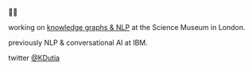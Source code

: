 👋🏼

working on [knowledge graphs & NLP](https://github.com/TheScienceMuseum/heritage-connector) at the Science Museum in London.

previously NLP & conversational AI at IBM.

twitter [@KDutia](https://twitter.com/KDutia)
